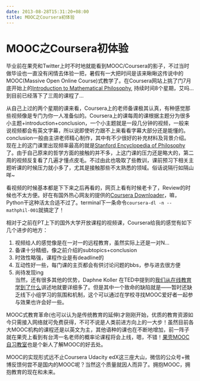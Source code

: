 ```yaml
---
date: 2013-08-28T15:31:20+08:00
title: MOOC之Coursera初体验
---
```


# MOOC之Coursera初体验

毕业前在果壳和Twitter上时不时地就能看到MOOC/Coursera的影子，不过当时做毕设也一直没有闲情去体验一把，暑假有一大把时间是该来瞅瞅这传说中的MOOC(Massive Open Online Course)式教学了。在Coursera网站上挑了门7月底开始上的[Introduction to Mathematical Philosophy](https://class.coursera.org/mathphil-001/), 持续时间8个星期，艾吗... 到目前已经落下了三周的课程了...   

从自己上过的两个星期的课来看，Coursera上的老师备课极其认真，有种感觉那些视频像是专门为你一人准备似的。Coursera上的课每周的课根据主题分为很多小主题+introduction+conclusion，一个小主题就是一段几分钟的视频，一般来说视频都会有英文字幕，所以说即使听力跟不上来看看字幕大部分还是能懂的。conclusion一般由主讲老师精心制作，其中有不少很好的补充材料及背景介绍。现在上的这门课里出现频率最高的就是[Stanford Encyclopedia of Philosophy](http://plato.stanford.edu/)了。由于自己原来的哲学方面的接触的并不多，上这门课的压力还是略大的，第二周的视频反复看了几遍才懂点皮毛。不过由此也吸取了些教训，课前预习下相关主题听课的时候压力就小多了，尤其是接触那些不太熟悉的领域。俗话说隔行如隔山咩~   

看视频的时候基本都是下下来之后再看的，网页上看有时候老卡了，Review的时候也不太方便。好在有国外热心网友的提供的[Coursera Downloader](https://github.com/jplehmann/coursera)，嘛，Python干这种活太合适不过了。terminal下一条命令`coursera-dl -n -- mathphil-001`就搞定了！  

相对于之前在PT上下的国外大学开放课程的视频课，Coursera给我的感觉有如下几个进步的地方：  
1. 视频给人的感觉像是在一对一的远程教育，虽然实际上还是一对N...  
2. 备课十分精细，像之前介绍的subtopics+conclusion   
3. 时效性略强，课程作业是有deadline的  
4. 互动性好一些，每门课的主页都会有供讨论问题的bbs，参与进去很方便  
5. 尚待发现ing   
当然，还有很多其他的优势，Daphne Koller 在TED中提到的[我们从在线教育学到了什么](http://www.ted.com/talks/lang/zh-cn/daphne_koller_what_we_re_learning_from_online_education.html)讲述地就要详细多了。但是其中一个致命的缺陷就是——暂时还缺乏线下小组学习的氛围和机制，这个可以通过在学校寻找MOOC爱好者一起参与效果也许会好一些。  

MOOC式教育革命(也可以认为是传统教育的延伸)才刚刚开始，优质的教育资源如今只需接入网络就可免费获得，不可不说是人类前进方向上的一大步！虽然目前各大MOOC机构的课程还是以英文为主，其他语种的课也在不断地增加，前一阵子就在果壳上看到有台湾一名老师的概率论课程将会上线，嗯，不错！[果壳MOOC自习教室](http://www.guokr.com/group/184/)也是个新人了解MOOC的好去处。  

MOOC的实现形式远不止Coursera Udacity edX这三座大山，微信的公众号+微博反馈何尝不是国内的MOOC呢？当然这个质量就因人而异了。拥抱MOOC，拥抱教育的现在和未来。